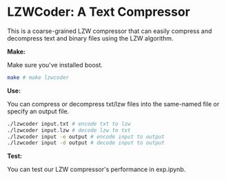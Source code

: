 # LZWCoder: A Text Compressor

This is a coarse-grained LZW compressor that can easily compress and decompress text and binary files using the LZW algorithm.

**Make:**

Make sure you've installed boost.

```bash
make # make lzwcoder
```

**Use:**

You can compress or decompress txt/lzw files into the same-named file or specify an output file.

```bash
./lzwcoder input.txt # encode txt to lzw
./lzwcoder input.lzw # decode lzw to txt
./lzwcoder input -e output # encode input to output
./lzwcoder input -d output # decode input to output
```

**Test:**

You can test our LZW compressor's performance in exp.ipynb.